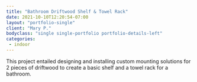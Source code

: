 ```yaml
---
title: "Bathroom Driftwood Shelf & Towel Rack"
date: 2021-10-10T12:20:54-07:00
layout: "portfolio-single"
client: "Mary P."
bodyclass: "single single-portfolio portfolio-details-left"
categories:
 - indoor
---
```

This project entailed designing and installing custom mounting solutions for 2
pieces of driftwood to create a basic shelf and a towel rack for a bathroom.
